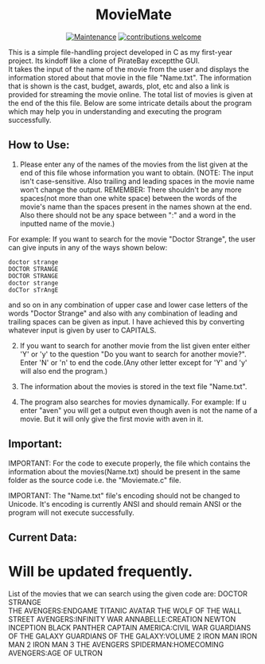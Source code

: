 <h1 align="center">MovieMate</h1>

<div align="center">
  
[![Maintenance](https://img.shields.io/badge/Maintained%3F-yes-green.svg)](https://GitHub.com/Techno-Disaster/MovieMate/graphs/commit-activity)
[![contributions welcome](https://img.shields.io/badge/contributions-welcome-brightgreen.svg?style=flat)](https://github.com/Techno-Disaster/MovieMate/issues)

</div>

This is a simple file-handling project developed in C as my first-year project. Its kindoff like a clone of PirateBay exceptthe GUI.    
It takes the input of the name of the movie from the user and displays the information stored about that movie in the file "Name.txt". The information that is shown is the cast, budget, awards, plot, etc and also a link is provided for streaming the movie online. The total list of movies is given at the end of the this file. Below are some intricate details about the program which may help you in understanding and executing the program successfully. 

## How to Use:
1) Please enter any of the names of the movies from the list given at the end of this file whose information you want to obtain.
(NOTE: The input isn't case-sensitive. Also trailing and leading spaces in the movie name won't change the output.
REMEMBER: There shouldn't be any more spaces(not more than one white space) between the words of the movie's name than the spaces present in the names shown at the end. Also there should not be any space between ":" and a word in the inputted name of the movie.)

For example: If you want to search for the movie "Doctor Strange", the user can give inputs in any of the ways shown below:

    doctor strange
    DOCTOR STRANGE
    DOCTOR STRANGE   
    doctor strange
    doCTor sTrAngE
and so on in any combination of upper case and lower case letters of the words "Doctor Strange" and also with any combination of leading and trailing spaces can be given as input.
I have achieved this by converting whatever input is given by user to CAPITALS. 

2) If you want to search for another movie from the list given enter either 'Y' or 'y' to the question "Do you want to search for another movie?". 
Enter 'N' or 'n' to end the code.(Any other letter except for 'Y' and 'y' will also end the program.)

3) The information about the movies is stored in the text file "Name.txt".

4) The program also searches for movies dynamically.
    For example: If u enter "aven" you will get a output even though aven is not the name of a movie. But it will only give the first movie with aven in it. 

## Important:

IMPORTANT: For the code to execute properly, the file which contains the information about the movies(Name.txt) should be present in the same folder as the source code i.e. the "Moviemate.c" file.

IMPORTANT: The "Name.txt" file's encoding should not be changed to Unicode. It's encoding is currently ANSI and should remain ANSI or the program will not execute successfully.

## Current Data:
# Will be updated frequently.
List of the movies that we can search using the given code are:
DOCTOR STRANGE	
THE AVENGERS:ENDGAME
TITANIC
AVATAR
THE WOLF OF THE WALL STREET
AVENGERS:INFINITY WAR
ANNABELLE:CREATION
NEWTON
INCEPTION
BLACK PANTHER
CAPTAIN AMERICA:CIVIL WAR
GUARDIANS OF THE GALAXY
GUARDIANS OF THE GALAXY:VOLUME 2
IRON MAN
IRON MAN 2
IRON MAN 3
THE AVENGERS
SPIDERMAN:HOMECOMING
AVENGERS:AGE OF ULTRON
